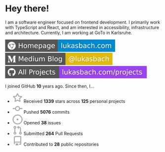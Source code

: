 # Hey there!

I am a software engineer focused on frontend development. I primarily work with TypeScript and React, and am interested in accessibility, infrastructure and architecture. Currently, I am working at GoTo in Karlsruhe.

[![Homepage](./icons/homepage.svg)](https://lukasbach.com)
[![Medium Blog](./icons/medium.svg)](https://medium.com/@lukasbach)
[![My Projects](./icons/projects.svg)](https://lukasbach.com/projects)

I joined GitHub **10** years ago. Since then, I...

- ![](./icons/star.svg) Received **1339** stars across **125** personal projects
- ![](./icons/commit.svg) Pushed **5076** commits
- ![](./icons/issues.svg) Opened **38** issues
- ![](./icons/pr.svg) Submitted **264** Pull Requests
- ![](./icons/repo.svg) Contributed to **28** public repositories
